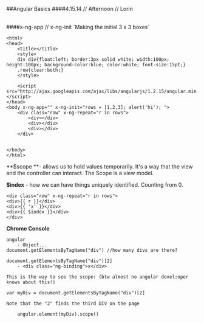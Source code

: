 ##Angular Basics
####4.15.14 // Afternoon // Lorin

<br />
####x-ng-app // x-ng-init
`Making the initial 3 x 3 boxes`

	<html>
	<head>
		<title></title>
		<style>
		div div{float:left; border:3px solid white; width:100px; height:100px; background-color:blue; color:white; font-size:15pt;}
		.row{clear:both;}
		</style>
	
		<script src="http://ajax.googleapis.com/ajax/libs/angularjs/1.2.15/angular.min.js"></script>
	</head>
	<body x-ng-app="" x-ng-init="rows = [1,2,3]; alert('hi'); ">
		<div class="row" x-ng-repeat="r in rows">
			<div></div>
			<div></div>
			<div></div>
		</div>
	
	
	</body>
	</html>
	
	

**$scope **- allows us to hold values temporarily. It's a way that the view and the controller can interact. The Scope is a view model.

**$index**  - how we can have things uniquely identified. Counting from 0. 

	<div class="row" x-ng-repeat="r in rows">
	<div>{{ r }}</div>
	<div>{{ 'x' }}</div>
	<div>{{ $index }}</div>
	</div>

**Chrome Console**

	angular
		- Object...
	document.getElementsByTagName("div") //how many divs are there?
	
	document.getElementsByTagName("div")[2]
		- <div class=​"ng-binding">​x​</div>​
		

`This is the way to see the scope: (btw almost no angular devel;oper knows about this!)`

	var myDiv = document.getElementsByTagName("div")[2]
	
`Note that the "2" finds the third DIV on the page`
		
		angular.element(myDiv).scope()
		
		

